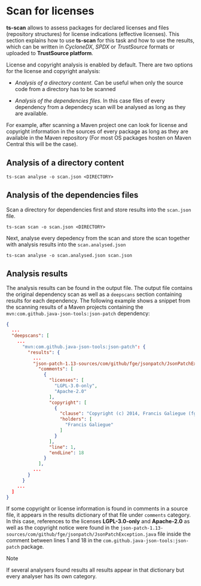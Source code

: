# Scan for licenses

**ts-scan** allows to assess packages for declared licenses and files (repository structures) for license indications (effective licenses). This section explains how to use **ts-scan** for this task and how to use the results, which can be written in *CycloneDX*, *SPDX* or *TrustSource* formats or uploaded to **TrustSource platform**.

License and copyright analysis is enabled by default. There are two options for the license and copyright analysis:

* *Analysis of a directory content.* Can be useful when only the source code from a directory has to be scanned

* *Analysis of the dependencies files.* In this case files of every dependency from a dependecy scan will be analysed as long as they are available. 

For example, after scanning a Maven project one can look for license and copyright information in the sources of every package as long as they are available in the Maven repository (For most OS packages hosten on Maven Central this will be the case).

## Analysis of a directory content

```shell
ts-scan analyse -o scan.json <DIRECTORY>
```


## Analysis of the dependencies files

Scan a directory for dependencies first and store results into the ```scan.json``` file.

```shell
ts-scan scan -o scan.json <DIRECTORY>
```

Next, analyse every depedency from the scan and store the scan together with analysis results into the ```scan.analysed.json``` 

```shell
ts-scan analyse -o scan.analysed.json scan.json
```

## Analysis results

The analysis results can be found in the output file. The output file contains the original dependency scan as well as a ```deepscans``` section containing results for each dependency.  The following example shows a snippet from the scanning results of a Maven projects containing the ```mvn:com.github.java-json-tools:json-patch``` dependency:

```json
{
  ...
  "deepscans": [
    ...
      "mvn:com.github.java-json-tools:json-patch": {
        "results": {
          ...
          "json-patch-1.13-sources/com/github/fge/jsonpatch/JsonPatchException.java": {
            "comments": [
              {
                "licenses": [
                  "LGPL-3.0-only",
                  "Apache-2.0"
                ],
                "copyright": [
                  {
                    "clause": "Copyright (c) 2014, Francis Galiegue (fgaliegue@gmail.com)",
                    "holders": [
                      "Francis Galiegue"
                    ]
                  }
                ],
                "line": 1,
                "endLine": 18
              }
            ],
          ...
        }
      }
    ...
  ]
}

```

If some copyright or license information is found in comments in a source file, it appears in the results dictionary of that file under ```comments``` category. In this case, references to the licenses **LGPL-3.0-only** and **Apache-2.0** as well as the copyright notice were found in the ```json-patch-1.13-sources/com/github/fge/jsonpatch/JsonPatchException.java``` file inside the comment between lines 1 and 18 in the ```com.github.java-json-tools:json-patch``` package.  

> [!NOTE]
>
> If several analysers found results all results appear in that dictionary but every analyser has its own category.
